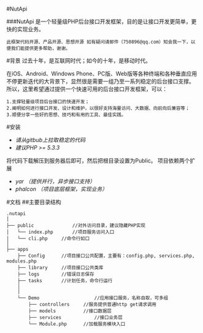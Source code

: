 #NutApi 


###NutApi 是一个轻量级PHP后台接口开发框架，目的是让接口开发更简单，更快的实现业务。
```
此框架代码开源、产品开源、思想开源 如有疑问请邮件（750896@qq.com）知会我一下，以便我们能提供更多帮助，谢谢。
```

#背景
过去十年，是互联网时代；如今的十年，是移动时代。  
  
在iOS、Android、Windows Phone、PC版、Web版等各种终端和各种垂直应用不停更新迭代的大背景下，显然很是需要一组乃至一系列稳定的后台接口支撑。
所以，这里希望通过提供一个快速可用的后台接口开发框架，可以：

```
1.支撑轻量级项目后台接口的快速开发；
2.阐明如何进行接口开发、设计和维护，以很好支持海量访问、大数据、向前向后兼容等；
3.顺便分享一些好的思想、技巧和有用的工具、最佳实践。
```


#安装
+ *请从gitbub上拉取稳定的代码*
+ *建议PHP >= 5.3.3*

将代码下载解压到服务器后即可，然后把根目录设置为Public。
项目依赖两个扩展
+ *yar （提供并行，异步接口支持）*
+ *phalcon （项目底层框架，实现业务）*


#文档
##主要目录结构
```
.nutapi
│
├── public          	//对外访问目录，建议隐藏PHP实现
│   └── index.php		//项目服务访问入口
│   └── cli.php		//命令行如口
│
├── apps
	├── Config      //项目接口公共配置，主要有：config.php, services.php, modules.php
	├── library     //项目接口公共类库
	├── logs        //错误日志保存
	├── tasks       //计划任务，命令行运行
	│
	│
	└── Demo					//应用接口服务，名称自取，可多组
	    ├── controllers		//服务提供普通http get请求调用
	    ├── models			//接口数据层
	    ├── services			//接口业务层
	    └── Module.php		//加载服务模块入口

```